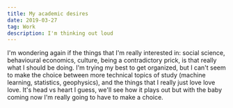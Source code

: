 ```yaml
---
title: My academic desires
date: 2019-03-27
tag: Work
description: I'm thinking out loud
---
```


I'm wondering again if the things that I'm really interested in: social science, behavioural economics, culture, being
a contradictory prick, is that really what I should be doing. I'm trying my best to get organized, but I can't seem
to make the choice between more technical topics of study (machine learning, statistics, geophysics), and the
things that I really just love love love. It's head vs heart I guess, we'll see how it plays out but with the
baby coming now I'm really going to have to make a choice.
 
